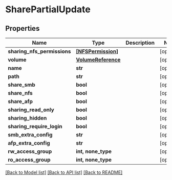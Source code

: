 # SharePartialUpdate


## Properties
Name | Type | Description | Notes
------------ | ------------- | ------------- | -------------
**sharing_nfs_permissions** | [**[NFSPermission]**](NFSPermission.md) |  | [optional] 
**volume** | [**VolumeReference**](VolumeReference.md) |  | [optional] 
**name** | **str** |  | [optional] 
**path** | **str** |  | [optional] 
**share_smb** | **bool** |  | [optional] 
**share_nfs** | **bool** |  | [optional] 
**share_afp** | **bool** |  | [optional] 
**sharing_read_only** | **bool** |  | [optional] 
**sharing_hidden** | **bool** |  | [optional] 
**sharing_require_login** | **bool** |  | [optional] 
**smb_extra_config** | **str** |  | [optional] 
**afp_extra_config** | **str** |  | [optional] 
**rw_access_group** | **int, none_type** |  | [optional] 
**ro_access_group** | **int, none_type** |  | [optional] 

[[Back to Model list]](../#documentation-for-models) [[Back to API list]](../#documentation-for-api-endpoints) [[Back to README]](../)


